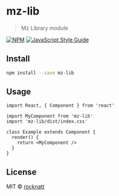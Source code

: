 # mz-lib

> Mz Library module

[![NPM](https://img.shields.io/npm/v/mz-lib.svg)](https://www.npmjs.com/package/mz-lib) [![JavaScript Style Guide](https://img.shields.io/badge/code_style-standard-brightgreen.svg)](https://standardjs.com)

## Install

```bash
npm install --save mz-lib
```

## Usage

```tsx
import React, { Component } from 'react'

import MyComponent from 'mz-lib'
import 'mz-lib/dist/index.css'

class Example extends Component {
  render() {
    return <MyComponent />
  }
}
```

## License

MIT © [rocknatt](https://github.com/rocknatt)
